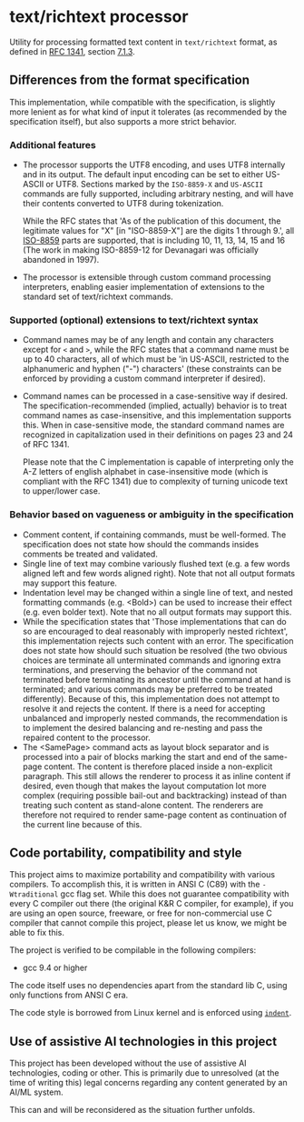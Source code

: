 # text/richtext processor

Utility for processing formatted text content in `text/richtext` format, as
defined in [RFC 1341](https://www.rfc-editor.org/rfc/rfc1341), section
[7.1.3](https://www.rfc-editor.org/rfc/rfc1341#page-23).

## Differences from the format specification

This implementation, while compatible with the specification, is slightly more
lenient as for what kind of input it tolerates (as recommended by the
specification itself), but also supports a more strict behavior.

### Additional features

- The processor supports the UTF8 encoding, and uses UTF8 internally and in its
  output. The default input encoding can be set to either US-ASCII or UTF8.
  Sections marked by the `ISO-8859-X` and `US-ASCII` commands are fully
  supported, including arbitrary nesting, and will have their contents
  converted to UTF8 during tokenization.

  While the RFC states that 'As of the publication of this document, the
  legitimate values for "X" [in "ISO-8859-X"] are the digits 1 through 9.', all
  [ISO-8859](https://en.wikipedia.org/wiki/ISO/IEC_8859) parts are supported,
  that is including 10, 11, 13, 14, 15 and 16 (The work in making ISO-8859-12
  for Devanagari was officially abandoned in 1997).
- The processor is extensible through custom command processing interpreters,
  enabling easier implementation of extensions to the standard set of
  text/richtext commands.

### Supported (optional) extensions to text/richtext syntax

- Command names may be of any length and contain any characters except for `<`
  and `>`, while the RFC states that a command name must be up to 40
  characters, all of which must be 'in US-ASCII, restricted to the alphanumeric
  and hyphen ("-") characters' (these constraints can be enforced by providing
  a custom command interpreter if desired).
- Command names can be processed in a case-sensitive way if desired. The
  specification-recommended (implied, actually) behavior is to treat command
  names as case-insensitive, and this implementation supports this. When in
  case-sensitive mode, the standard command names are recognized in
  capitalization used in their definitions on pages 23 and 24 of RFC 1341.

  Please note that the C implementation is capable of interpreting only the A-Z
  letters of english alphabet in case-insensitive mode (which is compliant with
  the RFC 1341) due to complexity of turning unicode text to upper/lower case.

### Behavior based on vagueness or ambiguity in the specification

- Comment content, if containing commands, must be well-formed. The
  specification does not state how should the commands insides comments be
  treated and validated.
- Single line of text may combine variously flushed text (e.g. a few words
  aligned left and few words aligned right). Note that not all output formats
  may support this feature.
- Indentation level may be changed within a single line of text, and nested
  formatting commands (e.g. &lt;Bold>) can be used to increase their effect
  (e.g. even bolder text). Note that no all output formats may support this.
- While the specification states that 'Those implementations that can do so are
  encouraged to deal reasonably with improperly nested richtext', this
  implementation rejects such content with an error. The specification does not
  state how should such situation be resolved (the two obvious choices are
  terminate all unterminated commands and ignoring extra terminations, and
  preserving the behavior of the command not terminated before terminating its
  ancestor until the command at hand is terminated; and various commands may
  be preferred to be treated differently). Because of this, this implementation
  does not attempt to resolve it and rejects the content. If there is a need
  for accepting unbalanced and improperly nested commands, the recommendation
  is to implement the desired balancing and re-nesting and pass the repaired
  content to the processor.
- The &lt;SamePage> command acts as layout block separator and is processed
  into a pair of blocks marking the start and end of the same-page content. The
  content is therefore placed inside a non-explicit paragraph. This still
  allows the renderer to process it as inline content if desired, even though
  that makes the layout computation lot more complex (requiring possible
  bail-out and backtracking) instead of than treating such content as
  stand-alone content. The renderers are therefore not required to render
  same-page content as continuation of the current line because of this.

## Code portability, compatibility and style

This project aims to maximize portability and compatibility with various
compilers. To accomplish this, it is written in ANSI C (C89) with the
`-Wtraditional` gcc flag set. While this does not guarantee compatibility with
every C compiler out there (the original K&R C compiler, for example), if you
are using an open source, freeware, or free for non-commercial use C compiler
that cannot compile this project, please let us know, we might be able to fix
this.

The project is verified to be compilable in the following compilers:

- gcc 9.4 or higher

The code itself uses no dependencies apart from the standard lib C, using only
functions from ANSI C era.

The code style is borrowed from Linux kernel and is enforced using
[`indent`](https://www.gnu.org/software/indent/manual/indent.html).

## Use of assistive AI technologies in this project

This project has been developed without the use of assistive AI technologies,
coding or other. This is primarily due to unresolved (at the time of writing
this) legal concerns regarding any content generated by an AI/ML system.

This can and will be reconsidered as the situation further unfolds.
